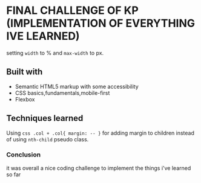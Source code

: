 # FINAL CHALLENGE OF KP (IMPLEMENTATION OF EVERYTHING IVE LEARNED)

setting `width` to % and `max-width` to px.

## Built with

- Semantic HTML5 markup with some accessibility
- CSS basics,fundamentals,mobile-first
- Flexbox


## Techniques learned
Using ```css
.col + .col{
  margin: --
}``` for adding margin to children instead of using `nth-child` pseudo class.

### Conclusion
it was overall a nice coding challenge to implement the things i've learned so far
